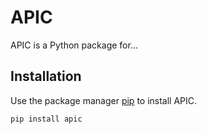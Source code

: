# APIC

APIC is a Python package for...

## Installation

Use the package manager [pip](https://pip.pypa.io/en/stable/) to install APIC.

```bash
pip install apic
```
